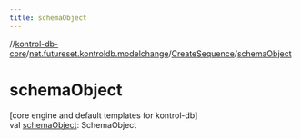 ```yaml
---
title: schemaObject
---
```

//[kontrol-db-core](../../../index.html)/[net.futureset.kontroldb.modelchange](../index.html)/[CreateSequence](index.html)/[schemaObject](schema-object.html)



# schemaObject



[core engine and default templates for kontrol-db]\
val [schemaObject](schema-object.html): SchemaObject




